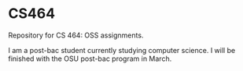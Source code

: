 # CS464

Repository for CS 464: OSS assignments.

I am a post-bac student currently studying computer science.  I will be finished with the OSU post-bac program in March.
